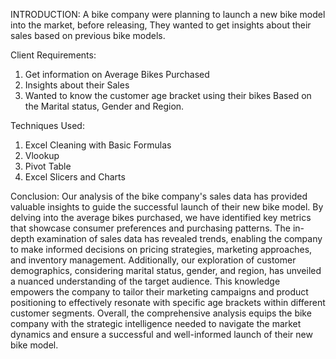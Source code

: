 
 
 INTRODUCTION: 
A bike company were planning to launch a new bike model into the market, before releasing, They wanted to get insights about their sales based on previous bike models.


Client Requirements:
1.	Get information on Average Bikes Purchased
2.	Insights about their Sales
3.	Wanted to know the customer age bracket using their bikes Based on the Marital status, Gender and Region.

Techniques Used:
1. Excel Cleaning with Basic Formulas
2. Vlookup
3. Pivot Table
4. Excel Slicers and Charts

Conclusion:
Our analysis of the bike company's sales data has provided valuable insights to guide the successful launch of their new bike model. By delving into the average bikes purchased, we have identified key metrics that showcase consumer preferences and purchasing patterns. The in-depth examination of sales data has revealed trends, enabling the company to make informed decisions on pricing strategies, marketing approaches, and inventory management. Additionally, our exploration of customer demographics, considering marital status, gender, and region, has unveiled a nuanced understanding of the target audience. This knowledge empowers the company to tailor their marketing campaigns and product positioning to effectively resonate with specific age brackets within different customer segments. Overall, the comprehensive analysis equips the bike company with the strategic intelligence needed to navigate the market dynamics and ensure a successful and well-informed launch of their new bike model.

